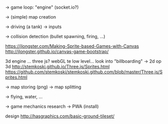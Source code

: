 -> game loop: "engine" (socket.io?)

-> (simple) map creation 

-> driving (a tank) -> inputs 

-> collision detection (bullet spawning, firing, ...)

https://jlongster.com/Making-Sprite-based-Games-with-Canvas
http://jlongster.github.io/canvas-game-bootstrap/

3d engine ... three js? webGL te low level... look into "billboarding" -> 2d op 3d
http://stemkoski.github.io/Three.js/Sprites.html
https://github.com/stemkoski/stemkoski.github.com/blob/master/Three.js/Sprites.html



-> map storing (png)
-> map splitting

-> flying, water, ...

-> game mechanics research
-> PWA (install)

design
http://hasgraphics.com/basic-ground-tileset/